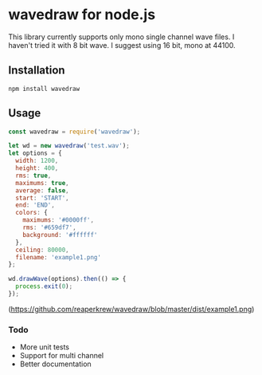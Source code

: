 # wavedraw for node.js

This library currently supports only mono single channel wave files. I haven't tried it with 8 bit wave. I suggest using 16 bit, mono at 44100.

## Installation

`npm install wavedraw`


## Usage

```javascript
const wavedraw = require('wavedraw');

let wd = new wavedraw('test.wav');
let options = {
  width: 1200,
  height: 400,
  rms: true,
  maximums: true,
  average: false,
  start: 'START',
  end: 'END',
  colors: {
    maximums: '#0000ff',
    rms: '#659df7',
    background: '#ffffff'
  },
  ceiling: 80000,
  filename: 'example1.png'
};

wd.drawWave(options).then(() => {
  process.exit(0);
});
```

(https://github.com/reaperkrew/wavedraw/blob/master/dist/example1.png)

### Todo
* More unit tests
* Support for multi channel
* Better documentation